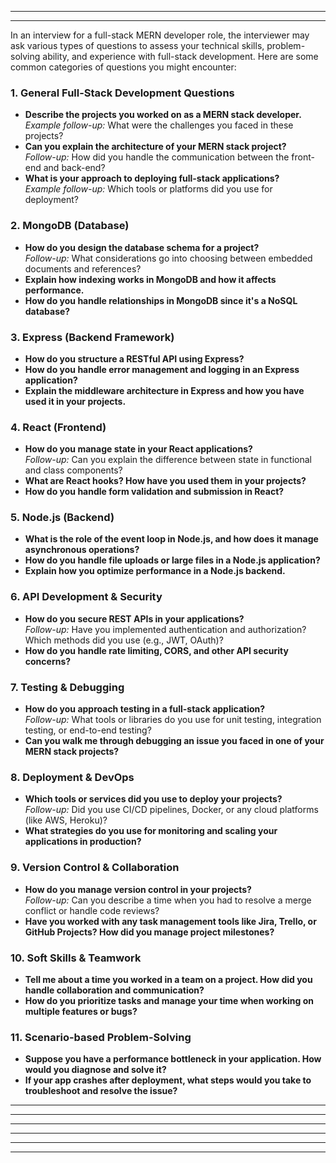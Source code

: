 




---

---

In an interview for a full-stack MERN developer role, the interviewer may ask various types of questions to assess your technical skills, problem-solving ability, and experience with full-stack development. Here are some common categories of questions you might encounter:

### 1. **General Full-Stack Development Questions**
   - **Describe the projects you worked on as a MERN stack developer.**  
     *Example follow-up:* What were the challenges you faced in these projects?
   - **Can you explain the architecture of your MERN stack project?**  
     *Follow-up:* How did you handle the communication between the front-end and back-end?
   - **What is your approach to deploying full-stack applications?**  
     *Example follow-up:* Which tools or platforms did you use for deployment?

### 2. **MongoDB (Database)**
   - **How do you design the database schema for a project?**  
     *Follow-up:* What considerations go into choosing between embedded documents and references?
   - **Explain how indexing works in MongoDB and how it affects performance.**
   - **How do you handle relationships in MongoDB since it's a NoSQL database?**

### 3. **Express (Backend Framework)**
   - **How do you structure a RESTful API using Express?**
   - **How do you handle error management and logging in an Express application?**
   - **Explain the middleware architecture in Express and how you have used it in your projects.**

### 4. **React (Frontend)**
   - **How do you manage state in your React applications?**  
     *Follow-up:* Can you explain the difference between state in functional and class components?
   - **What are React hooks? How have you used them in your projects?**
   - **How do you handle form validation and submission in React?**

### 5. **Node.js (Backend)**
   - **What is the role of the event loop in Node.js, and how does it manage asynchronous operations?**
   - **How do you handle file uploads or large files in a Node.js application?**
   - **Explain how you optimize performance in a Node.js backend.**

### 6. **API Development & Security**
   - **How do you secure REST APIs in your applications?**  
     *Follow-up:* Have you implemented authentication and authorization? Which methods did you use (e.g., JWT, OAuth)?
   - **How do you handle rate limiting, CORS, and other API security concerns?**

### 7. **Testing & Debugging**
   - **How do you approach testing in a full-stack application?**  
     *Follow-up:* What tools or libraries do you use for unit testing, integration testing, or end-to-end testing?
   - **Can you walk me through debugging an issue you faced in one of your MERN stack projects?**

### 8. **Deployment & DevOps**
   - **Which tools or services did you use to deploy your projects?**  
     *Follow-up:* Did you use CI/CD pipelines, Docker, or any cloud platforms (like AWS, Heroku)?
   - **What strategies do you use for monitoring and scaling your applications in production?**

### 9. **Version Control & Collaboration**
   - **How do you manage version control in your projects?**  
     *Follow-up:* Can you describe a time when you had to resolve a merge conflict or handle code reviews?
   - **Have you worked with any task management tools like Jira, Trello, or GitHub Projects? How did you manage project milestones?**

### 10. **Soft Skills & Teamwork**
   - **Tell me about a time you worked in a team on a project. How did you handle collaboration and communication?**
   - **How do you prioritize tasks and manage your time when working on multiple features or bugs?**

### 11. **Scenario-based Problem-Solving**
   - **Suppose you have a performance bottleneck in your application. How would you diagnose and solve it?**
   - **If your app crashes after deployment, what steps would you take to troubleshoot and resolve the issue?**

     
---
---

























---
---














---
---

